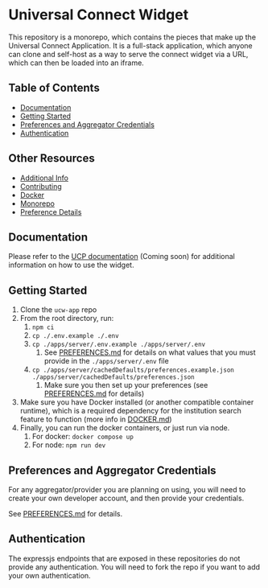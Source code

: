 # Universal Connect Widget

This repository is a monorepo, which contains the pieces that make up the Universal Connect Application. It is a full-stack
application, which anyone can clone and self-host as a way to serve the connect widget via a URL, which can then be loaded
into an iframe.

## Table of Contents
- [Documentation](#documentation)
- [Getting Started](#getting-started)
- [Preferences and Aggregator Credentials](#preferences-and-aggregator-credentials)
- [Authentication](#authentication)

## Other Resources
- [Additional Info](MISC.md)
- [Contributing](CONTRIBUTING.md)
- [Docker](DOCKER.md)
- [Monorepo](MONOREPO.md)
- [Preference Details](PREFERENCES.md)

## Documentation

Please refer to the [UCP documentation](https://docs.universalconnect.org) (Coming soon) for additional information on how to use the widget.

## Getting Started

1. Clone the `ucw-app` repo
1. From the root directory, run:
   1. `npm ci`
   1. `cp ./.env.example ./.env`
   1. `cp ./apps/server/.env.example ./apps/server/.env`
      1. See [PREFERENCES.md](PREFERENCES.md) for details on what values that you must provide in the `./apps/server/.env` file
   1. `cp ./apps/server/cachedDefaults/preferences.example.json ./apps/server/cachedDefaults/preferences.json`
      1. Make sure you then set up your preferences (see [PREFERENCES.md](PREFERENCES.md) for details)
1. Make sure you have Docker installed (or another compatible container runtime), which is a required dependency for the institution search feature to function (more info in [DOCKER.md](DOCKER.md))
1. Finally, you can run the docker containers, or just run via node.
    1. For docker: `docker compose up`
    1. For node: `npm run dev`

## Preferences and Aggregator Credentials

For any aggregator/provider you are planning on using, you will need to create your own developer account, and then provide your credentials.

See [PREFERENCES.md](PREFERENCES.md) for details.

## Authentication

The expressjs endpoints that are exposed in these repositories do not provide any authentication. You will need to fork the repo if you want to add your own authentication.
